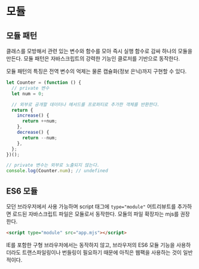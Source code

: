 # 모듈

## 모듈 패턴

클래스를 모방해서 관련 있는 변수와 함수를 모아 즉시 실행 함수로 감싸 하나의 모듈을 만든다.
모듈 패턴은 자바스크립트의 강력한 기능인 클로저를 기반으로 동작한다.

모듈 패턴의 특징은 전역 변수의 억제는 물론 캡슐화(정보 은닉)까지 구현할 수 있다.

```js
let Counter = (function () {
  // private 변수
  let num = 0;

  // 외부로 공개할 데이터나 메서드를 프로퍼티로 추가한 객체를 반환한다.
  return {
    increase() {
      return ++num;
    },
    decrease() {
      return --num;
    },
  };
})();

// private 변수는 외부로 노출되지 않는다.
console.log(Counter.num); // undefined
```

## ES6 모듈

모던 브라우저에서 사용 가능하며 script 태그에 `type="module"` 어트리뷰트를 추가하면 로드된 자바스크립트 파일은 모듈로서 동작한다.
모듈의 파일 확장자는 mjs를 권장한다.

```html
<script type="module" src="app.mjs"></script>
```

IE를 포함한 구형 브라우저에서는 동작하지 않고, 브라우저의 ES6 모듈 기능을 사용하더라도 트랜스파일링이나 번들링이 필요하기 때문에 아직은 웹팩을 사용하는 것이 일반적이다.
